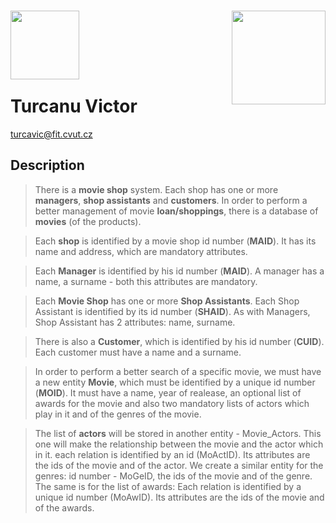 <img src="https://cdn3.iconfinder.com/data/icons/movie-video/512/Icon_8-512.png" width="110" align="left"/> <img src="https://cdn4.iconfinder.com/data/icons/simplus-entertainment-icons/211/Layer_11-01-512.png" width="150" align="right"/> 
</br>
</br>
</br>
</br>
 Turcanu Victor
 ========
 [turcavic@fit.cvut.cz]
 
## Description

>There is a **movie shop** system. Each shop has one or more **managers**, **shop assistants** and **customers**. In order to perform a better management of movie **loan/shoppings**, there is a database of **movies** (of the products).

>Each **shop** is identified by a movie shop id number (**MAID**). It has its name and address, which are mandatory attributes.

>Each **Manager** is identified by his id number (**MAID**). A manager has a name, a surname - both this attributes are mandatory. 

>Each **Movie Shop** has one or more **Shop Assistants**. Each Shop Assistant is identified by its id number (**SHAID**). As with Managers, Shop Assistant has 2 attributes: name, surname. 

>There is also a **Customer**, which is identified by his id number (**CUID**). Each customer must have a name and a surname.

>In order to perform a better search of a specific movie, we must have a new entity **Movie**, which must be identified by a unique id number (**MOID**). It must have a name, year of realease, an optional list of awards for the movie and also two mandatory lists of actors which play in it and of the genres of the movie. 

>The list of **actors** will be stored in another entity - Movie_Actors. This one will make the relationship between the movie and the actor which in it. each relation is identified by an id (MoActID). Its attributes are the ids of the movie and of the actor. We create a similar entity for the genres: id number - MoGeID, the ids of the movie and of the genre. The same is for the list of awards: Each relation is identified by a unique id number (MoAwID). Its attributes are the ids of the movie and of the awards. 

 
 [turcavic@fit.cvut.cz]:http://daringfireball.net/
 





